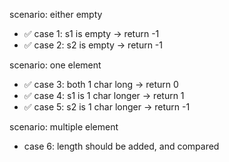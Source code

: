 scenario: either empty

- ✅ case 1: s1 is empty -> return -1
- ✅ case 2: s2 is empty -> return -1

scenario: one element

- ✅ case 3: both 1 char long -> return 0
- ✅ case 4: s1 is 1 char longer -> return 1
- ✅ case 5: s2 is 1 char longer -> return -1

scenario: multiple element

- case 6: length should be added, and compared